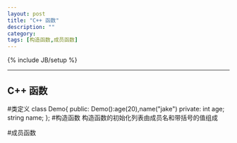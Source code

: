 ```yaml
---
layout: post
title: "C++ 函数"
description: ""
category: 
tags: [构造函数,成员函数]
---
```

{% include JB/setup %}

--------------------
C++ 函数
--------------------
#类定义
    class Demo{
		public:
			Demo():age(20),name("jake")
		private:
			int age;
			string name;
    };
#构造函数
    构造函数的初始化列表由成员名和带括号的值组成

#成员函数
